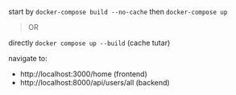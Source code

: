 start by `docker-compose build --no-cache` 
then `docker-compose up` 

>OR

directly `docker compose up --build` (cache tutar) 

navigate to:
- http://localhost:3000/home (frontend)
- http://localhost:8000/api/users/all (backend)
